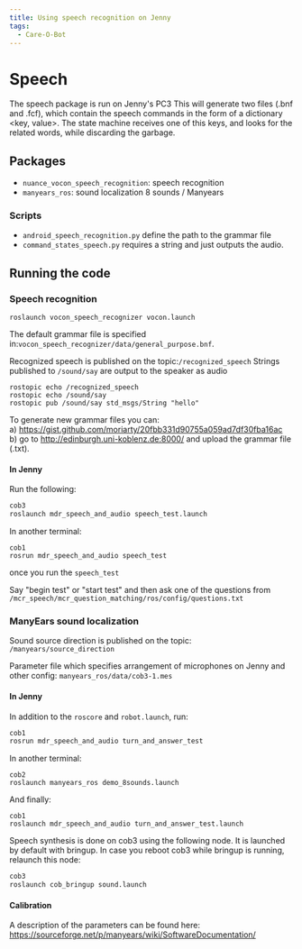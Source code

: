 ```yaml
---
title: Using speech recognition on Jenny
tags:
  - Care-O-Bot
---
```


# Speech
The speech package is run on Jenny's PC3
This will generate two files (.bnf and .fcf), which contain the speech commands in the form of a dictionary <key, value>.
The state machine receives one of this keys, and looks for the related words, while discarding the garbage.

## Packages
* `nuance_vocon_speech_recognition`: speech recognition
* `manyears_ros`: sound localization 8 sounds / Manyears

### Scripts
* `android_speech_recognition.py` define the path to the grammar file
* `command_states_speech.py` requires a string and just outputs the audio.

## Running the code
### Speech recognition
`roslaunch vocon_speech_recognizer vocon.launch`

The default grammar file is specified in:`vocon_speech_recognizer/data/general_purpose.bnf`.

Recognized speech is published on the topic:`/recognized_speech`
Strings published to `/sound/say` are output to the speaker as audio

```
rostopic echo /recognized_speech
rostopic echo /sound/say
rostopic pub /sound/say std_msgs/String "hello"
```

To generate new grammar files you can:  
a) https://gist.github.com/moriarty/20fbb331d90755a059ad7df30fba16ac  
b) go to http://edinburgh.uni-koblenz.de:8000/ and upload the grammar file (.txt).

#### In Jenny
Run the following:
```bash
cob3
roslaunch mdr_speech_and_audio speech_test.launch
```


In another terminal:
```
cob1
rosrun mdr_speech_and_audio speech_test
```
once you run the `speech_test`

Say "begin test" or "start test" and then ask one of the questions from `/mcr_speech/mcr_question_matching/ros/config/questions.txt`

### ManyEars sound localization

Sound source direction is published on the topic: `/manyears/source_direction`

Parameter file which specifies arrangement of microphones on Jenny and other config:
`manyears_ros/data/cob3-1.mes`

#### In Jenny
In addition to the `roscore` and  `robot.launch`, run:
```bash
cob1
rosrun mdr_speech_and_audio turn_and_answer_test
```
In another terminal:
```
cob2
roslaunch manyears_ros demo_8sounds.launch
```

And finally:
```
cob1
roslaunch mdr_speech_and_audio turn_and_answer_test.launch
```

Speech synthesis is done on cob3 using the following node. It is launched by default with bringup.
In case you reboot cob3 while bringup is running, relaunch this node:
```bash
cob3
roslaunch cob_bringup sound.launch
```

#### Calibration
A description of the parameters can be found here: https://sourceforge.net/p/manyears/wiki/SoftwareDocumentation/
